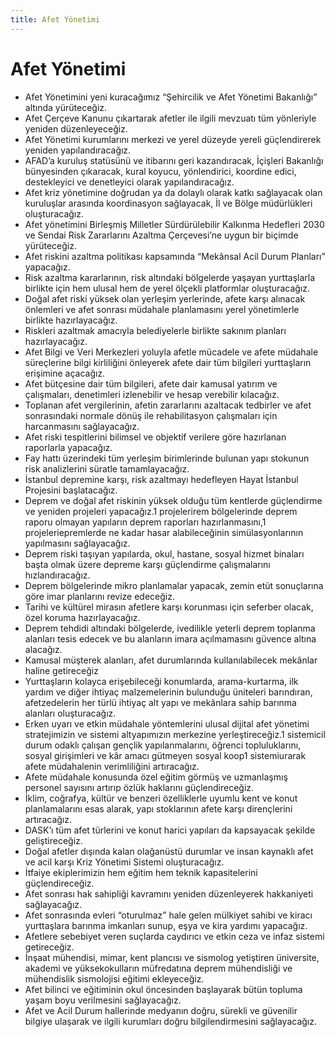```yaml
---
title: Afet Yönetimi
---
```


Afet Yönetimi
===

* Afet Yönetimini yeni kuracağımız “Şehircilik ve Afet Yönetimi Bakanlığı” altında yürüteceğiz.
* Afet Çerçeve Kanunu çıkartarak afetler ile ilgili mevzuatı tüm yönleriyle yeniden düzenleyeceğiz.
* Afet Yönetimi kurumlarını merkezi ve yerel düzeyde yereli güçlendirerek yeniden yapılandıracağız.
* AFAD’a kuruluş statüsünü ve itibarını geri kazandıracak, İçişleri Bakanlığı bünyesinden çıkaracak, kural koyucu, yönlendirici, koordine edici, destekleyici ve denetleyici olarak yapılandıracağız.
* Afet kriz yönetimine doğrudan ya da dolaylı olarak katkı sağlayacak olan kuruluşlar arasında koordinasyon sağlayacak, İl ve Bölge müdürlükleri oluşturacağız.
* Afet yönetimini Birleşmiş Milletler Sürdürülebilir Kalkınma Hedefleri 2030 ve Sendai Risk Zararlarını Azaltma Çerçevesi’ne uygun bir biçimde yürüteceğiz.
* Afet riskini azaltma politikası kapsamında “Mekânsal Acil Durum Planları” yapacağız.
* Risk azaltma kararlarının, risk altındaki bölgelerde yaşayan yurttaşlarla birlikte için hem ulusal hem de yerel ölçekli platformlar oluşturacağız.
* Doğal afet riski yüksek olan yerleşim yerlerinde, afete karşı alınacak önlemleri ve afet sonrası müdahale planlamasını yerel yönetimlerle birlikte hazırlayacağız.
* Riskleri azaltmak amacıyla belediyelerle birlikte sakınım planları hazırlayacağız.
* Afet Bilgi ve Veri Merkezleri yoluyla afetle mücadele ve afete müdahale süreçlerine bilgi kirliliğini önleyerek afete dair tüm bilgileri yurttaşların erişimine açacağız.
* Afet bütçesine dair tüm bilgileri, afete dair kamusal yatırım ve çalışmaları, denetimleri izlenebilir ve hesap verebilir kılacağız.
* Toplanan afet vergilerinin, afetin zararlarını azaltacak tedbirler ve afet sonrasındaki normale dönüş ile rehabilitasyon çalışmaları için harcanmasını sağlayacağız.
* Afet riski tespitlerini bilimsel ve objektif verilere göre hazırlanan raporlarla yapacağız.
* Fay hattı üzerindeki tüm yerleşim birimlerinde bulunan yapı stokunun risk analizlerini süratle tamamlayacağız.
* İstanbul depremine karşı, risk azaltmayı hedefleyen Hayat İstanbul Projesini başlatacağız.
* Deprem ve doğal afet riskinin yüksek olduğu tüm kentlerde güçlendirme ve yeniden projeleri yapacağız.1 projelerirem bölgelerinde deprem raporu olmayan yapıların deprem raporları hazırlanmasını,1 projeleriepremlerde ne kadar hasar alabileceğinin simülasyonlarının yapılmasını sağlayacağız.
* Deprem riski taşıyan yapılarda, okul, hastane, sosyal hizmet binaları başta olmak üzere depreme karşı güçlendirme çalışmalarını hızlandıracağız.
* Deprem bölgelerinde mikro planlamalar yapacak, zemin etüt sonuçlarına göre imar planlarını revize edeceğiz.
* Tarihi ve kültürel mirasın afetlere karşı korunması için seferber olacak, özel koruma hazırlayacağız.
* Deprem tehdidi altındaki bölgelerde, ivedilikle yeterli deprem toplanma alanları tesis edecek ve bu alanların imara açılmamasını güvence altına alacağız.
* Kamusal müşterek alanları, afet durumlarında kullanılabilecek mekânlar haline getireceğiz
* Yurttaşların kolayca erişebileceği konumlarda, arama-kurtarma, ilk yardım ve diğer ihtiyaç malzemelerinin bulunduğu üniteleri barındıran, afetzedelerin her türlü ihtiyaç alt yapı ve mekânlara sahip barınma alanları oluşturacağız.
* Erken uyarı ve etkin müdahale yöntemlerini ulusal dijital afet yönetimi stratejimizin ve sistemi altyapımızın merkezine yerleştireceğiz.1 sistemicil durum odaklı çalışan gençlik yapılanmalarını, öğrenci topluluklarını, sosyal girişimleri ve kâr amacı gütmeyen sosyal koop1 sistemiurarak afete müdahalenin verimliliğini artıracağız.
* Afete müdahale konusunda özel eğitim görmüş ve uzmanlaşmış personel sayısını artırıp özlük haklarını güçlendireceğiz.
* İklim, coğrafya, kültür ve benzeri özelliklerle uyumlu kent ve konut planlamalarını esas alarak, yapı stoklarının afete karşı dirençlerini artıracağız.
* DASK’ı tüm afet türlerini ve konut harici yapıları da kapsayacak şekilde geliştireceğiz.
* Doğal afetler dışında kalan olağanüstü durumlar ve insan kaynaklı afet ve acil karşı Kriz Yönetimi Sistemi oluşturacağız.
* İtfaiye ekiplerimizin hem eğitim hem teknik kapasitelerini güçlendireceğiz.
* Afet sonrası hak sahipliği kavramını yeniden düzenleyerek hakkaniyeti sağlayacağız.
* Afet sonrasında evleri “oturulmaz” hale gelen mülkiyet sahibi ve kiracı yurttaşlara barınma imkanları sunup, eşya ve kira yardımı yapacağız.
* Afetlere sebebiyet veren suçlarda caydırıcı ve etkin ceza ve infaz sistemi getireceğiz.
* İnşaat mühendisi, mimar, kent plancısı ve sismolog yetiştiren üniversite, akademi ve yüksekokulların müfredatına deprem mühendisliği ve mühendislik sismolojisi eğitimi ekleyeceğiz.
* Afet bilinci ve eğitiminin okul öncesinden başlayarak bütün topluma yaşam boyu verilmesini sağlayacağız.
* Afet ve Acil Durum hallerinde medyanın doğru, sürekli ve güvenilir bilgiye ulaşarak ve ilgili kurumları doğru bilgilendirmesini sağlayacağız.